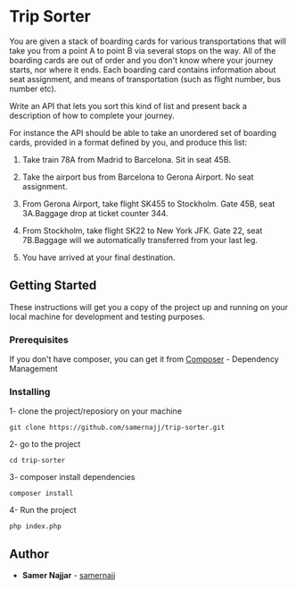 # Trip Sorter

You are given a stack of boarding cards for various transportations that will take you from a point A to point B via several stops on the way. All of the boarding cards are out of order and you don't know where your journey starts, nor where it ends. Each boarding card contains information about seat assignment, and means of transportation (such as flight number, bus number etc).

Write an API that lets you sort this kind of list and present back a description of how to complete your journey.

For instance the API should be able to take an unordered set of boarding cards, provided in a format defined by you, and produce this list:

1. Take train 78A from Madrid to Barcelona. Sit in seat 45B.

2. Take the airport bus from Barcelona to Gerona Airport. No seat assignment.

3. From Gerona Airport, take flight SK455 to Stockholm. Gate 45B, seat 3A.Baggage drop at ticket counter 344.

4. From Stockholm, take flight SK22 to New York JFK. Gate 22, seat 7B.Baggage will we automatically transferred from your last leg.

5. You have arrived at your final destination.

## Getting Started

These instructions will get you a copy of the project up and running on your local machine for development and testing purposes.

### Prerequisites

If you don't have composer, you can get it from [Composer](https://getcomposer.org/) - Dependency Management

### Installing

1- clone the project/reposiory on your machine
```
git clone https://github.com/samernajj/trip-sorter.git
```
2- go to the project
```
cd trip-sorter
```
3- composer install dependencies 
```
composer install
```
4- Run the project
```
php index.php
```

## Author

* **Samer Najjar** - [samernajj](https://github.com/samernajj)
